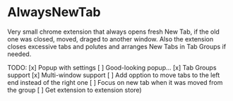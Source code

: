 # AlwaysNewTab
Very small chrome extension that always opens fresh New Tab, if the old one was closed, moved, draged to another window. Also the extension closes excessive tabs and polutes and arranges New Tabs in Tab Groups if needed.

TODO:
[x] Popup with settings
[ ] Good-looking popup...
[x] Tab Groups support
[x] Multi-window support
[ ] Add opption to move tabs to the left end instead of the right one
[ ] Focus on new tab when it was moved from the group
[ ] Get extension to extension store)